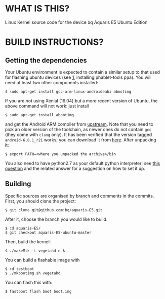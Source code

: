 WHAT IS THIS?
=============

Linux Kernel source code for the device bq Aquaris E5 Ubuntu Edition

BUILD INSTRUCTIONS?
===================

Getting the dependencies
------------------------

Your Ubuntu environment is expected to contain a similar setup to that
used for flashing ubuntu devices (see [1], installing phablet-tools
ppa). You will need at least two other components installed:

    $ sudo apt-get install gcc-arm-linux-androideabi abootimg

If you are not using Xenial (16.04) but a more recent version of Ubuntu, the
above command will not work: just install

    $ sudo apt-get install abootimg

and get the Android ARM compiler from
[upstream](https://android.googlesource.com/platform/prebuilts/gcc/linux-x86/arm/arm-linux-androideabi-4.9).
Note that you need to pick an older version of the toolchain, as newer ones do
not contain `gcc` (they come with `clang` only). It has been verified that the
version tagged `android-6.0.1_r21` works; you can download it from [here](https://android.googlesource.com/platform/prebuilts/gcc/linux-x86/arm/arm-linux-androideabi-4.9/+archive/a0cb3720e4047bade36f8cfac84ea94715313a89.tar.gz). After unpacking it:

    $ export PATH=<where you unpacked the archive>/bin

You also need to have python2.7 as your default python interpreter; see [this
question](https://askubuntu.com/questions/1296611/how-to-create-python2-7-virtualenv-on-ubuntu-20-04)
and the related answer for a suggestion on how to set it up.

Building
--------

Specific sources are organised by branch and comments in the
commits. First, you should clone the project:

    $ git clone git@github.com:bq/aquaris-E5.git

After it, choose the branch you would like to build:

    $ cd aquaris-E5/
    $ git checkout aquaris-E5-ubuntu-master

Then, build the kernel:

    $ ./makeMtk -t vegetahd n k

You can build a flashable image with

    $ cd testboot
    $ ./mkbootimg.sh vegetahd

You can flash this with:

    $ fastboot flash boot boot.img

[1]: https://developer.ubuntu.com/en/start/ubuntu-for-devices/installing-ubuntu-for-devices/
